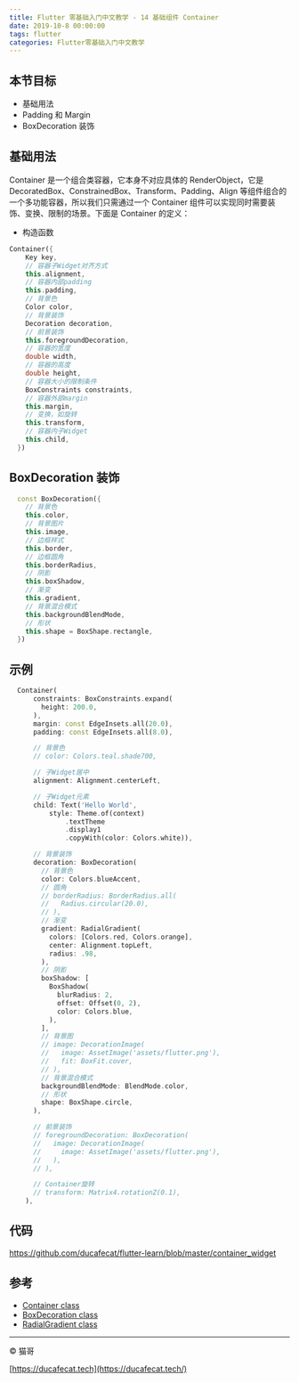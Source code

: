 ```yaml
---
title: Flutter 零基础入门中文教学 - 14 基础组件 Container
date: 2019-10-8 00:00:00
tags: flutter
categories: Flutter零基础入门中文教学
---
```


## 本节目标

- 基础用法
- Padding 和 Margin
- BoxDecoration 装饰

## 基础用法

Container 是一个组合类容器，它本身不对应具体的 RenderObject，它是 DecoratedBox、ConstrainedBox、Transform、Padding、Align 等组件组合的一个多功能容器，所以我们只需通过一个 Container 组件可以实现同时需要装饰、变换、限制的场景。下面是 Container 的定义：

- 构造函数

```dart
Container({
    Key key,
    // 容器子Widget对齐方式
    this.alignment,
    // 容器内部padding
    this.padding,
    // 背景色
    Color color,
    // 背景装饰
    Decoration decoration,
    // 前景装饰
    this.foregroundDecoration,
    // 容器的宽度
    double width,
    // 容器的高度
    double height,
    // 容器大小的限制条件
    BoxConstraints constraints,
    // 容器外部margin
    this.margin,
    // 变换，如旋转
    this.transform,
    // 容器内子Widget
    this.child,
  })
```

## BoxDecoration 装饰

```dart
  const BoxDecoration({
    // 背景色
    this.color,
    // 背景图片
    this.image,
    // 边框样式
    this.border,
    // 边框圆角
    this.borderRadius,
    // 阴影
    this.boxShadow,
    // 渐变
    this.gradient,
    // 背景混合模式
    this.backgroundBlendMode,
    // 形状
    this.shape = BoxShape.rectangle,
  })
```

## 示例

```dart
  Container(
      constraints: BoxConstraints.expand(
        height: 200.0,
      ),
      margin: const EdgeInsets.all(20.0),
      padding: const EdgeInsets.all(8.0),

      // 背景色
      // color: Colors.teal.shade700,

      // 子Widget居中
      alignment: Alignment.centerLeft,

      // 子Widget元素
      child: Text('Hello World',
          style: Theme.of(context)
              .textTheme
              .display1
              .copyWith(color: Colors.white)),

      // 背景装饰
      decoration: BoxDecoration(
        // 背景色
        color: Colors.blueAccent,
        // 圆角
        // borderRadius: BorderRadius.all(
        //   Radius.circular(20.0),
        // ),
        // 渐变
        gradient: RadialGradient(
          colors: [Colors.red, Colors.orange],
          center: Alignment.topLeft,
          radius: .98,
        ),
        // 阴影
        boxShadow: [
          BoxShadow(
            blurRadius: 2,
            offset: Offset(0, 2),
            color: Colors.blue,
          ),
        ],
        // 背景图
        // image: DecorationImage(
        //   image: AssetImage('assets/flutter.png'),
        //   fit: BoxFit.cover,
        // ),
        // 背景混合模式
        backgroundBlendMode: BlendMode.color,
        // 形状
        shape: BoxShape.circle,
      ),

      // 前景装饰
      // foregroundDecoration: BoxDecoration(
      //   image: DecorationImage(
      //     image: AssetImage('assets/flutter.png'),
      //   ),
      // ),

      // Container旋转
      // transform: Matrix4.rotationZ(0.1),
    ),

```

## 代码

https://github.com/ducafecat/flutter-learn/blob/master/container_widget

## 参考

- [Container class](https://api.flutter.dev/flutter/widgets/Container-class.html)
- [BoxDecoration class](https://api.flutter.dev/flutter/painting/BoxDecoration-class.html)
- [RadialGradient class](https://api.flutter.dev/flutter/painting/RadialGradient-class.html)

---

© 猫哥

[https://ducafecat.tech](https://ducafecat.tech/)
